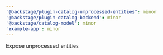 ```yaml
---
'@backstage/plugin-catalog-unprocessed-entities': minor
'@backstage/plugin-catalog-backend': minor
'@backstage/catalog-model': minor
'example-app': minor
---
```


Expose unprocessed entities
